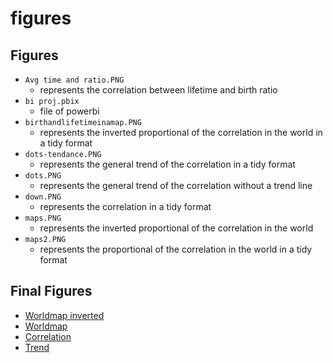 # figures

## Figures

* `Avg time and ratio.PNG`
  * represents the correlation between lifetime and birth ratio
* `bi proj.pbix` 
  * file of powerbi
* `birthandlifetimeinamap.PNG` 
  * represents the inverted proportional of the correlation in the world in a tidy format
* `dots-tendance.PNG` 
  * represents the general trend of the correlation in a tidy format
* `dots.PNG` 
  * represents the general trend of the correlation without a trend line
* `down.PNG` 
  * represents the correlation in a tidy format
* `maps.PNG` 
  * represents the inverted proportional of the correlation in the world
* `maps2.PNG` 
  * represents the proportional of the correlation in the world in a tidy format

## Final Figures

* [Worldmap inverted](./final/birthandlifetimeinamap.PNG)
* [Worldmap](./final/maps.PNG)
* [Correlation](./final/down.PNG)
* [Trend](./final/dots-tendance.PNG)